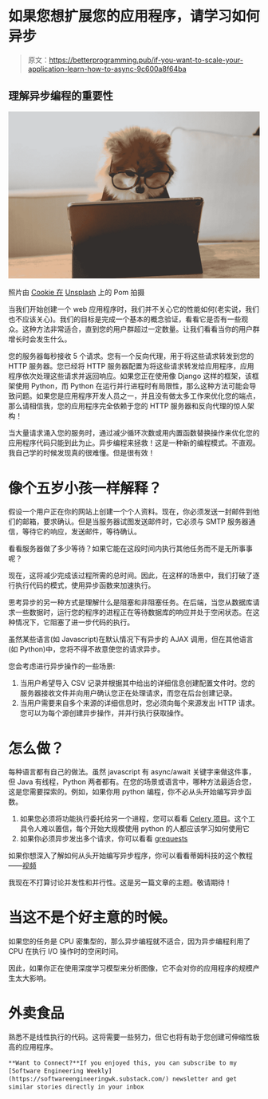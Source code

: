 # 如果您想扩展您的应用程序，请学习如何异步

> 原文：<https://betterprogramming.pub/if-you-want-to-scale-your-application-learn-how-to-async-9c600a8f64ba>

## 理解异步编程的重要性

![](img/12d311086fcadd94bcf32bb43e6c481f.png)

照片由 [Cookie 在](https://unsplash.com/@cookiethepom?utm_source=unsplash&utm_medium=referral&utm_content=creditCopyText) [Unsplash](https://unsplash.com/s/photos/computer?utm_source=unsplash&utm_medium=referral&utm_content=creditCopyText) 上的 Pom 拍摄

当我们开始创建一个 web 应用程序时，我们并不关心它的性能如何(老实说，我们也不应该关心)。我们的目标是完成一个基本的概念验证，看看它是否有一些观众。这种方法非常适合，直到您的用户群超过一定数量。让我们看看当你的用户群增长时会发生什么。

您的服务器每秒接收 5 个请求。您有一个反向代理，用于将这些请求转发到您的 HTTP 服务器。您已经将 HTTP 服务器配置为将这些请求转发给应用程序，应用程序依次处理这些请求并返回响应。如果您正在使用像 Django 这样的框架，该框架使用 Python，而 Python 在运行并行进程时有局限性，那么这种方法可能会导致问题。如果您是应用程序开发人员之一，并且没有做太多工作来优化您的端点，那么请相信我，您的应用程序完全依赖于您的 HTTP 服务器和反向代理的惊人架构！

当大量请求涌入您的服务时，通过减少循环次数或用内置函数替换操作来优化您的应用程序代码只能到此为止。异步编程来拯救！这是一种新的编程模式。不直观。我自己学的时候发现真的很难懂。但是很有效！

# 像个五岁小孩一样解释？

假设一个用户正在你的网站上创建一个个人资料。现在，你必须发送一封邮件到他们的邮箱，要求确认。但是当服务器试图发送邮件时，它必须与 SMTP 服务器通信，等待它的响应，发送邮件，等待确认。

看看服务器做了多少等待？如果它能在这段时间内执行其他任务而不是无所事事呢？

现在，这将减少完成该过程所需的总时间。因此，在这样的场景中，我们打破了逐行执行代码的模式，使用异步函数来加速执行。

思考异步的另一种方式是理解什么是阻塞和非阻塞任务。在后端，当您从数据库请求一些数据时，运行您的程序的进程正在等待数据库的响应并处于空闲状态。在这种情况下，它阻塞了进一步代码的执行。

虽然某些语言(如 Javascript)在默认情况下有异步的 AJAX 调用，但在其他语言(如 Python)中，您将不得不故意使您的请求异步。

您会考虑进行异步操作的一些场景:

1.  当用户希望导入 CSV 记录并根据其中给出的详细信息创建配置文件时。您的服务器接收文件并向用户确认您正在处理请求，而您在后台创建记录。
2.  当用户需要来自多个来源的详细信息时，您必须向每个来源发出 HTTP 请求。您可以为每个源创建异步操作，并并行执行获取操作。

# 怎么做？

每种语言都有自己的做法。虽然 javascript 有 async/await 关键字来做这件事，但 Java 有线程，Python 两者都有。在您的场景或语言中，哪种方法最适合您，这是您需要探索的。例如，如果你用 python 编程，你不必从头开始编写异步函数。

1.  如果您必须将功能执行委托给另一个进程，您可以看看 [Celery 项目](https://docs.celeryproject.org/en/stable/)。这个工具令人难以置信，每个开始大规模使用 python 的人都应该学习如何使用它
2.  如果你必须异步发出多个请求，你可以看看 [grequests](https://pypi.org/project/grequests/)

如果你想深入了解如何从头开始编写异步程序，你可以看看蒂姆科技的这个教程——[视频](https://www.youtube.com/watch?v=t5Bo1Je9EmE)

我现在不打算讨论并发性和并行性。这是另一篇文章的主题。敬请期待！

# 当这不是个好主意的时候。

如果您的任务是 CPU 密集型的，那么异步编程就不适合，因为异步编程利用了 CPU 在执行 I/O 操作时的空闲时间。

因此，如果你正在使用深度学习模型来分析图像，它不会对你的应用程序的规模产生太大影响。

# 外卖食品

熟悉不是线性执行的代码。这将需要一些努力，但它也将有助于您创建可伸缩性极高的应用程序。

```
**Want to Connect?**If you enjoyed this, you can subscribe to my [Software Engineering Weekly](https://softwareengineeringwk.substack.com/) newsletter and get similar stories directly in your inbox
```